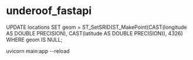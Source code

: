 # underoof_fastapi


UPDATE locations SET geom = ST_SetSRID(ST_MakePoint(CAST(longitude AS DOUBLE PRECISION), CAST(latitude AS DOUBLE PRECISION)), 4326) WHERE geom IS NULL;


uvicorn main:app --reload